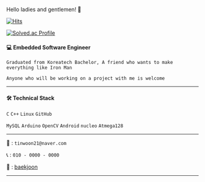 
Hello ladies and gentlemen! 👋


[![Hits](https://hits.seeyoufarm.com/api/count/incr/badge.svg?url=https%3A%2F%2Fgithub.com%2Ftinwoon&count_bg=%2379C83D&title_bg=%23555555&icon=&icon_color=%23E7E7E7&title=hits&edge_flat=false)](https://hits.seeyoufarm.com)


[![Solved.ac Profile](http://mazassumnida.wtf/api/v2/generate_badge?boj=2015136077)](https://solved.ac/2015136077/)

#### 💻 Embedded Software Engineer

```Graduated from Koreatech Bachelor, A friend who wants to make everything like Iron Man```

```Anyone who will be working on a project with me is welcome```
 

---

#### 🛠 Technical Stack

`C` `C++` `Linux` `GitHub` 


`MySQL` `Arduino` `OpenCV` `Android` `nucleo` `Atmega128` 

---
💬 : `tinwoon21@naver.com`

📞 : `010 - 0000 - 0000`

:bookmark_tabs:  : [baekjoon](https://www.acmicpc.net/user/2015136077)

---

<!--
**tinwoon/tinwoon** is a ✨ _special_ ✨ repository because its `README.md` (this file) appears on your GitHub profile.


Here are some ideas to get you started:



- 🔭 I’m currently working on ...
- 🌱 I’m currently learning ...
- 👯 I’m looking to collaborate on ...
- 🤔 I’m looking for help with ...
- 💬 Ask me about ...
- 📫 How to reach me: ...
- 😄 Pronouns: ...
- ⚡ Fun fact: ...
-->
